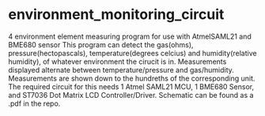 # environment_monitoring_circuit
4 environment element measuring program for use with AtmelSAML21 and BME680 sensor
This program can detect the gas(ohms), pressure(hectopascals), temperature(degrees celcius) and humidity(relative humidity),
of whatever environment the cirucit is in. 
Measurements displayed alternate between temperature/pressure and gas/humidity. 
Measurements are shown down to the hundreths of the corresponding unit. 
The required circuit for this needs 1 Atmel SAML21 MCU, 1 BME680 Sensor, and ST7036 Dot Matrix LCD Controller/Driver.
Schematic can be found as a .pdf in the repo.

